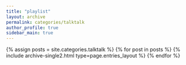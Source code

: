 ```yaml
---
title: "playlist"
layout: archive
permalink: categories/talktalk
author_profile: true
sidebar_main: true
---
```



{% assign posts = site.categories.talktalk %}
{% for post in posts %} {% include archive-single2.html type=page.entries_layout %} {% endfor %}